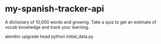 # my-spanish-tracker-api

A dictionary of 10,000 words and growing. Take a quiz to get an estimate of vocab knowledge and track your learning.


alembic upgrade head
python initial_data.py
